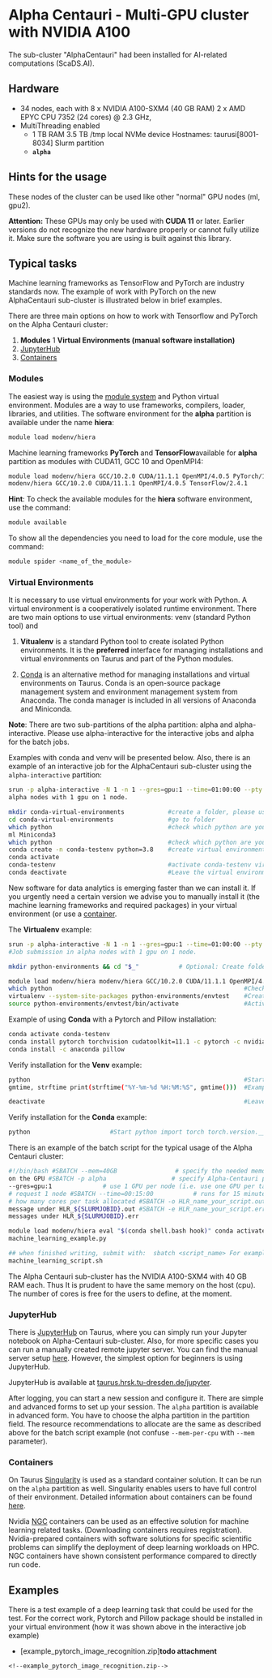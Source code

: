# Alpha Centauri - Multi-GPU cluster with NVIDIA A100

The sub-cluster "AlphaCentauri" had been installed for AI-related computations (ScaDS.AI).

## Hardware

- 34 nodes, each with 8 x NVIDIA A100-SXM4 (40 GB RAM) 2 x AMD EPYC CPU 7352 (24 cores) @ 2.3 GHz,
- MultiThreading enabled
  - 1 TB RAM 3.5 TB /tmp local NVMe device Hostnames: taurusi\[8001-8034\] Slurm partition
  - **`alpha`**

## Hints for the usage

These nodes of the cluster can be used like other "normal" GPU nodes (ml, gpu2).

**Attention:** These GPUs may only be used with **CUDA 11** or later. Earlier versions do not
recognize the new hardware properly or cannot fully utilize it. Make sure the software you are using
is built against this library.

## Typical tasks

Machine learning frameworks as TensorFlow and PyTorch are industry
standards now. The example of work with PyTorch on the new AlphaCentauri sub-cluster is illustrated
below in brief examples.

There are three main options on how to work with Tensorflow and PyTorch on the Alpha Centauri
cluster:

1. **Modules**
1  **Virtual Environments (manual software installation)**
1. [JupyterHub](https://taurus.hrsk.tu-dresden.de/)
1. [Containers](../software/containers.md)

### Modules

The easiest way is using the [module system](../software/modules.md) and Python virtual environment.
Modules are a way to use frameworks, compilers, loader, libraries, and utilities. The software
environment for the **alpha** partition is available under the name **hiera**:

```Bash
module load modenv/hiera
```

Machine learning frameworks **PyTorch** and **TensorFlow**available for **alpha** partition as
modules with CUDA11, GCC 10 and OpenMPI4:

```Bash
module load modenv/hiera GCC/10.2.0 CUDA/11.1.1 OpenMPI/4.0.5 PyTorch/1.7.1 module load
modenv/hiera GCC/10.2.0 CUDA/11.1.1 OpenMPI/4.0.5 TensorFlow/2.4.1
```

**Hint**: To check the available modules for the **hiera** software environment, use the command:

```Bash
module available
```

To show all the dependencies you need to load for the core module, use the command:

```Bash
module spider <name_of_the_module>
```

### Virtual Environments

It is necessary to use virtual environments for your work with Python. A virtual environment is a
cooperatively isolated runtime environment.  There are two main options to use virtual environments:
venv (standard Python tool) and

1. **Vitualenv** is a standard Python tool to create isolated Python environments. It is the
**preferred** interface for managing installations and virtual environments on Taurus and part of
the Python modules.

1. [Conda](https://conda.io/projects/conda/en/latest/user-guide/tasks/manage-environments.html#activating-an-environment)
is an alternative method for managing installations and virtual environments on Taurus. Conda is an
open-source package management system and environment management system from Anaconda. The conda
manager is included in all versions of Anaconda and Miniconda.

**Note**: There are two sub-partitions of the alpha partition: alpha and
alpha-interactive. Please use alpha-interactive for the interactive jobs and alpha for the batch
jobs.

Examples with conda and venv will be presented below. Also, there is an example of an interactive
job for the AlphaCentauri sub-cluster using the `alpha-interactive` partition:

```Bash
srun -p alpha-interactive -N 1 -n 1 --gres=gpu:1 --time=01:00:00 --pty bash  # Job submission in
alpha nodes with 1 gpu on 1 node.

mkdir conda-virtual-environments            #create a folder, please use Workspaces!
cd conda-virtual-environments               #go to folder
which python                                #check which python are you using ml modenv/hiera
ml Miniconda3
which python                                #check which python are you using now
conda create -n conda-testenv python=3.8    #create virtual environment with the name conda-testenv and Python version 3.8
conda activate
conda-testenv                               #activate conda-testenv virtual environment
conda deactivate                            #Leave the virtual environment
```

New software for data analytics is emerging faster than we can install it. If you urgently need a
certain version we advise you to manually install it (the machine learning frameworks and required
packages) in your virtual environment (or use a [container](../software/containers.md).

The **Virtualenv** example:

```Bash
srun -p alpha-interactive -N 1 -n 1 --gres=gpu:1 --time=01:00:00 --pty bash
#Job submission in alpha nodes with 1 gpu on 1 node.

mkdir python-environments && cd "$_"           # Optional: Create folder. Please use Workspaces!

module load modenv/hiera modenv/hiera GCC/10.2.0 CUDA/11.1.1 OpenMPI/4.0.5 Python/3.8.6   #Changing the environment and load necessary modules
which python                                                     #Check which python are you using
virtualenv --system-site-packages python-environments/envtest    #Create virtual environment
source python-environments/envtest/bin/activate                  #Activate virtual environment. Example output: (envtest) bash-4.2$
```

Example of using **Conda** with a Pytorch and Pillow installation:

```Bash
conda activate conda-testenv
conda install pytorch torchvision cudatoolkit=11.1 -c pytorch -c nvidia
conda install -c anaconda pillow
```

Verify installation for the **Venv** example:

```Bash
python                                                           #Start python from time import
gmtime, strftime print(strftime("%Y-%m-%d %H:%M:%S", gmtime()))  #Example output: 2019-11-18 13:54:16

deactivate                                                       #Leave the virtual environment
```

Verify installation for the **Conda** example:

```Bash
python                      #Start python import torch torch.version.__version__   #Example output: 1.8.1
```

There is an example of the batch script for the typical usage of the Alpha Centauri cluster:

```Bash
#!/bin/bash #SBATCH --mem=40GB                # specify the needed memory. Same amount memory as
on the GPU #SBATCH -p alpha                  # specify Alpha-Centauri partition #SBATCH
--gres=gpu:1              # use 1 GPU per node (i.e. use one GPU per task) #SBATCH --nodes=1
# request 1 node #SBATCH --time=00:15:00           # runs for 15 minutes #SBATCH -c 2
# how many cores per task allocated #SBATCH -o HLR_name_your_script.out        # save output
message under HLR_${SLURMJOBID}.out #SBATCH -e HLR_name_your_script.err        # save error
messages under HLR_${SLURMJOBID}.err

module load modenv/hiera eval "$(conda shell.bash hook)" conda activate conda-testenv && python
machine_learning_example.py

## when finished writing, submit with:  sbatch <script_name> For example: sbatch
machine_learning_script.sh
```

The Alpha Centauri sub-cluster has the NVIDIA A100-SXM4 with 40 GB RAM each. Thus It is prudent to
have the same memory on the host (cpu). The number of cores is free for the users to define, at the
moment.

### JupyterHub

There is [JupyterHub](../access/jupyterhub.md) on Taurus, where you can simply run
your Jupyter notebook on Alpha-Centauri sub-cluster. Also, for more specific cases you can run a
manually created remote jupyter server. You can find the manual server setup
[here](../software/deep_learning.md). However, the simplest option for beginners is using
JupyterHub.

JupyterHub is available at
[taurus.hrsk.tu-dresden.de/jupyter](https://taurus.hrsk.tu-dresden.de/jupyter).

After logging, you can start a new session and configure it. There are simple and advanced forms to
set up your session. The `alpha` partition is available in advanced form. You have to choose the
alpha partition in the partition field. The resource recommendations to allocate are
the same as described above for the batch script example (not confuse `--mem-per-cpu` with `--mem`
parameter).

### Containers

On Taurus [Singularity](https://sylabs.io/) is used as a standard container
solution. It can be run on the `alpha` partition as well. Singularity enables users to have full
control of their environment. Detailed information about containers can be found
[here](../software/containers.md).

Nvidia
[NGC](https://developer.nvidia.com/blog/how-to-run-ngc-deep-learning-containers-with-singularity/)
containers can be used as an effective solution for machine learning related tasks. (Downloading
containers requires registration).  Nvidia-prepared containers with software solutions for specific
scientific problems can simplify the deployment of deep learning workloads on HPC. NGC containers
have shown consistent performance compared to directly run code.

## Examples

There is a test example of a deep learning task that could be used for the test. For the correct
work, Pytorch and Pillow package should be installed in your virtual environment (how it was shown
above in the interactive job example)

- [example_pytorch_image_recognition.zip]**todo attachment** 
<!--%ATTACHURL%/example_pytorch_image_recognition.zip:-->
    <!--example_pytorch_image_recognition.zip-->
